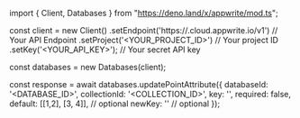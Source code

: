 import { Client, Databases } from "https://deno.land/x/appwrite/mod.ts";

const client = new Client()
    .setEndpoint('https://<REGION>.cloud.appwrite.io/v1') // Your API Endpoint
    .setProject('<YOUR_PROJECT_ID>') // Your project ID
    .setKey('<YOUR_API_KEY>'); // Your secret API key

const databases = new Databases(client);

const response = await databases.updatePointAttribute({
    databaseId: '<DATABASE_ID>',
    collectionId: '<COLLECTION_ID>',
    key: '',
    required: false,
    default: [[1,2], [3, 4]], // optional
    newKey: '' // optional
});
